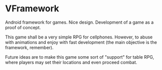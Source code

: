 # VFramework
Android framework for games. Nice design. Development of a game as a proof of concept.

This game shall be a very simple RPG for cellphones.
However, to abuse with animations and enjoy with fast development (the main objective is the framework, remember).

Future ideas are to make this game some sort of "support" for table RPG, where players may set their locations and even proceed combat.
